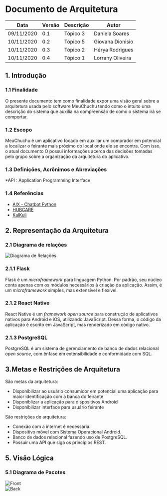 # Documento de Arquitetura

| Data | Versão | Descrição | Autor |
|--|--|--|--|
| 09/11/2020 | 0.1 | Tópico 3| Daniela Soares |
| 10/11/2020 | 0.2 | Tópico 5| Giovana Dionisio |
| 10/11/2020 | 0.3 | Tópico 2| Hérya Rodrigues |
| 10/11/2020 | 0.4 | Tópico 1| Lorrany Oliveira |


## 1. Introdução

### 1.1 Finalidade

O presente documento tem como finalidade expor uma visão geral sobre a arquitetura usada pelo software MeuChuchu tendo como o intuito uma descrição do sistema que auxilia na compreensão de como o sistema irá se comportar.

### 1.2 Escopo

MeuChuchu é um aplicativo focado em auxiliar um comprador em potencial a localizar o feirante mais próximo do local onde ele se encontra. Com isso, o atual documento O possui informações acerca das decisões tomadas pelo grupo sobre a organização da arquitetura do aplicativo.

### 1.3 Definições, Acrônimos e Abreviações
*API : Application Programming Interface

### 1.4 Referências
* [AIX - Chatbot Python](https://fga-eps-mds.github.io/2019.1-Aix/)
* [HUBCARE ](https://cjjcastro.gitlab.io/2019-1-hubcare-docs/)
* [KalKuli ](https://fga-eps-mds.github.io/2018.2-Kalkuli//)


## 2. Representação da Arquitetura

### 2.1 Diagrama de relações

![Diagrama de Relações](https://i.ibb.co/xqbLHHK/diagrama-rela-es.png)
### 2.1.1 Flask

Flask é um *microframework* para linguagem Python. Por padrão, seu núcleo conta apenas com os módulos necessários à criação da aplicação. Assim, é um *microframework* simples, mas extensível e flexível. 

### 2.1.2 React Native

React Native é um *framework open source* para construção de aplicativos nativos para Android e iOS, utilizando JavaScript. Dessa forma, o código da aplicação é escrito em JavaScript, mas renderizado em código nativo. 

### 2.1.3 PostgreSQL

PostgreSQL é um sistema de gerenciamento de banco de dados relacional *open source*, com ênfase em extensibilidade e conformidade com SQL.

## 3.Metas e Restrições de Arquitetura

São metas da arquitetura:
* Disponibilizar ao usuário consumidor em potencial uma aplicação para maior identificação com a banca do feirante
* Disponiblizar a aplicação para dispositivos Android
* Disponibilizar interface para usuário feirante

São restrições de arquitetura:
* Conexão com a internet é necessária.
* Dispositivo móvel com Sistema Operacional Android.
* Banco de dados relacional fazendo uso de PostgreSQL.
* Possuir uma API que siga os princípios REST.

## 5. Visão Lógica
### 5.1 Diagrama de Pacotes
![Front](https://i.ibb.co/k92QktX/Vis-o-L-gica-Front.jpg)  
![Back](https://i.ibb.co/hHBhxBP/Vis-o-L-gica-Back.jpg)
